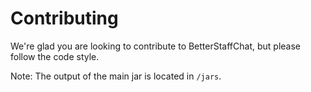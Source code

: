 # Contributing
We're glad you are looking to contribute to BetterStaffChat, but please follow the code style.

Note: The output of the main jar is located in `/jars`.
